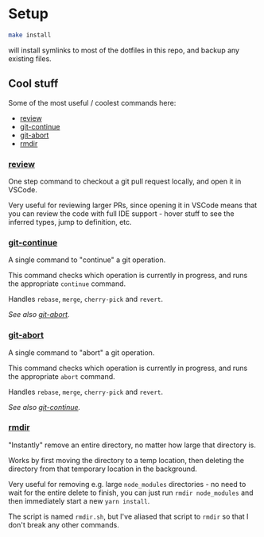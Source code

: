 # Setup

```sh
make install
```

will install symlinks to most of the dotfiles in this repo, and backup any existing files.

## Cool stuff

Some of the most useful / coolest commands here:

- [review](#review)
- [git-continue](#git-continue)
- [git-abort](#git-abort)
- [rmdir](#rmdir)

### [review](bin/review)

One step command to checkout a git pull request locally, and open it in VSCode.

Very useful for reviewing larger PRs, since opening it in VSCode means that you can review the code with full IDE
support - hover stuff to see the inferred types, jump to definition, etc.

### [git-continue](bin/git-continue)

A single command to "continue" a git operation.

This command checks which operation is currently in progress, and runs the appropriate `continue` command.

Handles `rebase`, `merge`, `cherry-pick` and `revert`.

_See also [git-abort](#git-abort)._

### [git-abort](bin/git-abort)

A single command to "abort" a git operation.

This command checks which operation is currently in progress, and runs the appropriate `abort` command.

Handles `rebase`, `merge`, `cherry-pick` and `revert`.

_See also [git-continue](#git-continue)._

### [rmdir](bin/rmdir.sh)

"Instantly" remove an entire directory, no matter how large that directory is.

Works by first moving the directory to a temp location, then deleting the directory from that temporary location in the
background.

Very useful for removing e.g. large `node_modules` directories - no need to wait for the entire delete to finish, you
can just run `rmdir node_modules` and then immediately start a new `yarn install`.

The script is named `rmdir.sh`, but I've aliased that script to `rmdir` so that I don't break any other commands.
